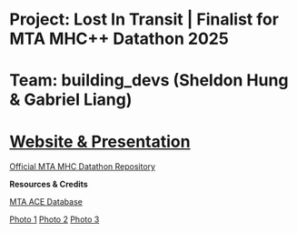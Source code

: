 # Project: Lost In Transit | Finalist for MTA MHC++ Datathon 2025
# Team: building_devs (Sheldon Hung & Gabriel Liang)

# [Website & Presentation](https://sheldonwuhung.github.io/Lost-In-Transit)

[Official MTA MHC Datathon Repository](https://github.com/MHC-Datathon/building_devs)

**Resources & Credits**

[MTA ACE Database](https://data.ny.gov/Transportation/MTA-Bus-Automated-Camera-Enforced-Routes-Beginning/ki2b-sg5y/about_data)

[Photo 1](https://commons.wikimedia.org/wiki/File:XE60_%E9%93%B0%E9%93%BE%E5%BC%8F%E8%BD%A6%E8%BE%86%EF%BC%886185%EF%BC%89%E8%A1%8C%E9%A9%B6%E4%B8%9C14%E8%A1%97%E7%AC%AC%E4%B8%80%E5%A4%A7%E9%81%93%EF%BC%8C%E8%BF%90%E8%90%A5M14D_SBS%E5%85%AC%E4%BA%A4%EF%BC%8C%E5%BC%80%E5%BE%80%E5%BE%B7%E5%85%B0%E6%BA%AA%E8%A1%97%E5%93%A5%E4%BC%A6%E6%AF%94%E4%BA%9A%E8%A1%97.jpg)
[Photo 2](https://commons.wikimedia.org/wiki/File:NYC_Transit_Joins_NYPD_to_Ticket_Vehicles_Illegally_Parked_in_Bus_Lanes_(53397727558).jpg)
[Photo 3](https://commons.wikimedia.org/wiki/File:MTA_Prepares_for_Winter_Storm_Across_Service_Area_(53525682954).jpg)

